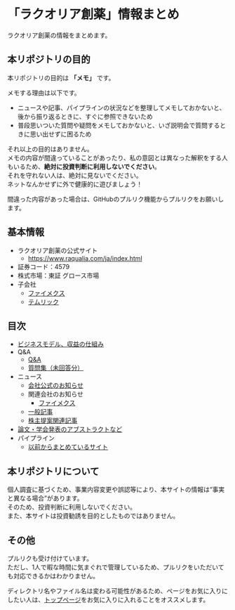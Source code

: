 # 「ラクオリア創薬」情報まとめ

ラクオリア創薬の情報をまとめます。

## 本リポジトリの目的

本リポジトリの目的は **「メモ」** です。

メモする理由は以下です。

- ニュースや記事、パイプラインの状況などを整理してメモしておかないと、後から振り返るときに、すぐに参照できないため
- 普段思いついた質問や疑問をメモしておかないと、いざ説明会で質問するときに思い出せずに困るため

それ以上の目的はありません。  
メモの内容が間違っていることがあったり、私の意図とは異なった解釈をする人もいるため、**絶対に投資判断に利用しないでください**。  
それを守れない人は、絶対に見ないでください。  
ネットなんかせずに外で健康的に遊びましょう！

間違った内容があった場合は、GitHubのプルリク機能からプルリクをお願いします。

## 基本情報

- ラクオリア創薬の公式サイト
  - https://www.raqualia.com/ja/index.html
- 証券コード：4579
- 株式市場：東証 グロース市場
- 子会社
  - [ファイメクス](https://www.fimecs.com/)
  - [テムリック](https://www.tmrc.co.jp/)

## 目次

- [ビジネスモデル、収益の仕組み](business-model.md)
- Q&A
  - [Q&A](qa/qa.md)
  - [質問集（未回答分）](qa/questions.md)
- ニュース
  - [会社公式のお知らせ](news/official-release.md)
  - 関連会社のお知らせ
    - [ファイメクス](news/affiliated-companies/fimecs.md)
  - [一般記事](news/articles.md)
  - [株主提案関連記事](news/shareholder-proposal.md)
- [論文・学会発表のアブストラクトなど](papers.md)
- パイプライン
  - [以前からまとめているサイト](https://stock.ariafloat.com/raqualia/)

## 本リポジトリについて

個人調査に基づくため、事業内容変更や誤認等により、本サイトの情報は“事実と異なる場合”があります。  
そのため、投資判断に利用しないでください。  
また、本サイトは投資勧誘を目的としたものではありません。

## その他

プルリクも受け付けています。  
ただし、1人で暇な時間に気まぐれで管理しているため、プルリクをいただいても対応できるかはわかりません。

ディレクトリ名やファイル名は変わる可能性があるため、ページをお気に入りにしたい人は、[トップページ](https://github.com/ariafloat/raqualia-pharma)をお気に入りに入れることをオススメします。
